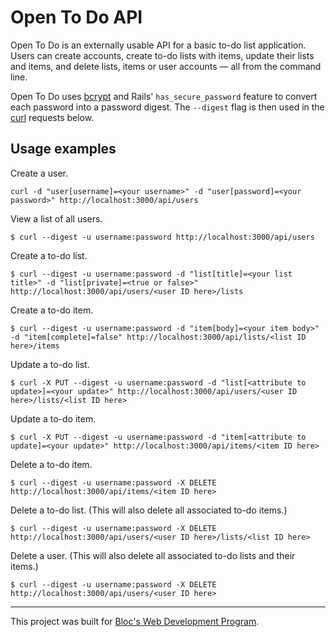 # Open To Do API

Open To Do is an externally usable API for a basic to-do list application. Users can create accounts, create to-do lists with items, update their lists and items, and delete lists, items or user accounts — all from the command line.

Open To Do uses [bcrypt](https://github.com/codahale/bcrypt-ruby) and Rails' `has_secure_password` feature to convert each password into a password digest. The `--digest` flag is then used in the [curl](https://curl.haxx.se/) requests below.

## Usage examples
Create a user.
```
curl -d "user[username]=<your username>" -d "user[password]=<your password>" http://localhost:3000/api/users
```

View a list of all users.
```
$ curl --digest -u username:password http://localhost:3000/api/users
```

Create a to-do list.
```
$ curl --digest -u username:password -d "list[title]=<your list title>" -d "list[private]=<true or false>" http://localhost:3000/api/users/<user ID here>/lists
```

Create a to-do item.
```
$ curl --digest -u username:password -d "item[body]=<your item body>" -d "item[complete]=false" http://localhost:3000/api/lists/<list ID here>/items
```

Update a to-do list.
```
$ curl -X PUT --digest -u username:password -d "list[<attribute to update>]=<your update>" http://localhost:3000/api/users/<user ID here>/lists/<list ID here>
```

Update a to-do item.
```
$ curl -X PUT --digest -u username:password -d "item[<attribute to update]=<your update>" http://localhost:3000/api/items/<item ID here>
```

Delete a to-do item.
```
$ curl --digest -u username:password -X DELETE http://localhost:3000/api/items/<item ID here>
```

Delete a to-do list. (This will also delete all associated to-do items.)
```
$ curl --digest -u username:password -X DELETE http://localhost:3000/api/users/<user ID here>/lists/<list ID here>
```

Delete a user. (This will also delete all associated to-do lists and their items.)
```
$ curl --digest -u username:password -X DELETE http://localhost:3000/api/users/<user ID here>
```

---
This project was built for [Bloc's Web Development Program](https://www.bloc.io/).
